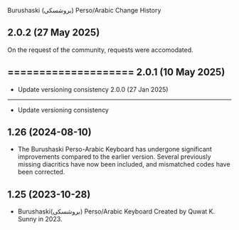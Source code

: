 Burushaski (بروشسکی) Perso/Arabic Change History

2.0.2 (27 May 2025)
-----------------
On the request of the community, requests were accomodated. 

====================
2.0.1 (10 May 2025)
-----------------
* Update versioning consistency
2.0.0 (27 Jan 2025)
-----------------
* Update versioning consistency

1.26 (2024-08-10)
----------------
* The Burushaski Perso-Arabic Keyboard has undergone significant improvements compared to the earlier version. Several previously missing diacritics have now been included, and mismatched codes have been corrected. 
   
1.25 (2023-10-28)
----------------
* Burushaski(بروشسکی) Perso/Arabic Keyboard Created by Quwat K. Sunny in 2023. 
